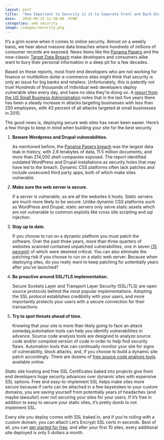 ```yaml
---
layout: post
title:  "How Important to Security is it to Separate Front and Back End for Web Development?"
date:   2016-09-15 12:30:08 -0700
categories: web security
image: /images/security.png
---
```


It’s a grim scene when it comes to online security. Almost on a weekly basis, we hear about massive data breaches where hundreds of millions of consumer records are exposed. News items like the [Panama Papers](http://www.forbes.com/sites/thomasbrewster/2016/04/05/panama-papers-amazon-encryption-epic-leak/#666ce9411df5) and the now-classic [Target Data Breach](http://www.forbes.com/sites/paularosenblum/2014/01/17/the-target-data-breach-is-becoming-a-nightmare/#e0e9eaf4b29b) make developers and consumers alike want to bury their personal information in a deep pit for a few decades. 
 
Based on these reports, most front end developers who are not working for finance or multibillion dollar e-commerce sites might think that security is only an issue for big banks and retailers. Unfortunately, this is patently not true! Hundreds of thousands of individual web developers deploy vulnerable sites every day, and have no idea they’re doing so.  A [report from the US Small Business Administration](https://www.sbir.gov/tutorials/cyber-security/tutorial-1) notes that in the last five years there has been a steady increase in attacks targeting businesses with less than 250 employees, with 43 percent of all attacks targeted at small businesses in 2015. 

The good news is, deploying secure web sites has never been easier.  Here’s a few things to keep in mind when building your site for the best security.

1.  **Beware Wordpress and Drupal vulnerabilities.**  
   
    As mentioned before, the [Panama Papers breach](http://www.forbes.com/sites/thomasbrewster/2016/04/05/panama-papers-amazon-encryption-epic-leak/#27a9457d1df5) was the largest data leak in history, with 2.6 terabytes of data, 11.5 million documents, and more than 214,000 shell companies exposed. The report identified outdated WordPress and Drupal installations as security holes that may have led to the breach. Dynamic CSS platforms often lack patches and include unsecured third party apps, both of which make sites vulnerable. 

2.  **Make sure the web server is secure.**  
 
    If a server is vulnerable, so are all the websites it hosts. Static servers are much more likely to be secure. Unlike dynamic CSS platforms such as WordPress and Drupal, static servers only serve static assets which are not vulnerable to common exploits like cross site scripting and sql injection.

3.  **Stay up to date.**  

    If you choose to run on a dynamic platform you must patch the software. Over the past three years, more than three quarters of websites scanned contained unpatched vulnerabilities, one in seven [(15 percent)](http://www.pcworld.com/article/3092859/security/you-have-a-website-you-have-cybersecurity-risk.html) of which were deemed critical. You can also eliminate the patching risk if you choose to run on a static web server. Because when deploying sites, do you really want to keep patching for potentially years after you’ve launched?

4.  **Be proactive around SSL/TLS implementation.**  

    Secure Sockets Layer and Transport Layer Security (SSL/TLS) are open source protocols behind the most popular implementations. Adopting the SSL protocol establishes credibility with your users, and more importantly protects your users with a secure connection for their transactions.

5.  **Try to spot threats ahead of time.**  

    Knowing that your site is more than likely going to face an attack someday,automation tools can help you identify vulnerabilities in advance. Source code analysis tools are designed to analyze source code and/or compiled version of code in order to help find security flaws. Automation tools that can continually monitor your site for signs of vulnerability, block attacks, and, if you choose to build a dynamic site patch accordingly. There are dozens of [free source code analysis tools](https://www.owasp.org/index.php/Source_Code_Analysis_Tools) available online.

Static site hosting and free SSL Certificates baked into projects give front end developers huge security advances over dynamic sites with expensive SSL options. Free and easy-to-implement SSL helps make sites more secure because if certs can be attached in a few keystrokes to your custom domains, you are saving yourself from potentially years of headaches (and maybe lawsuits!) over not securing your sites for your users. If it’s free in addition to easy to secure your static sites, it’s pretty dumb to not implement SSL. 

Every site you deploy comes with SSL baked in, and if you’re rolling with a custom domain, you can attach Let’s Encrypt SSL certs in seconds. Best of all, you can [get started for free](https://www.pubstorm.com/signup), and after your first 10 sites, every additional site deployed is only 5 dollars a month.
